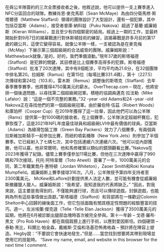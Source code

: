 在與公羊隊簽約的三次全票接收者之後，他敘述說，他可以提供一支上賽季進入NFC分區回合的球隊。教練肖恩·麥克馬耶（Sean McMaye）為由四分衛馬修·斯塔爾德（Matthew Staffard）領導的團隊設計了大型設計，還有一個犯罪，其中包括亞當斯（Adams），接受者普庫·納科娃（Puku Nakova）超過了基蘭·威廉姆斯（Kieran Williams），並且至少有四個緊密的結局。經過上一期的工作，並最終開始針對9月7日的揭幕戰進行對休斯頓技術的練習，該揭幕戰是許多月前的第17歲的親公共，這使它變得容易。就像公羊隊一樣，一支被認為是在麥克梅（McMay）下展示第三個超級碗的合法威脅的團隊。威廉姆斯說：“ Matthewback就像，’是的，好的，我們準備滾動。”現年37歲的斯塔福德（Stafford）是犯罪的關鍵，其目標是比上個賽季高得多的犯罪。斯塔福德（Stafford）批准了20次達陣，其中有8個乾涉，平均平均為21.6分，在32個團隊中排名第20。拉姆斯（Ramus）在第15位（每場比賽331.4碼），第十（227.5）次傳球和第24位（103.8）。雷木斯（Remus）調整後的斯塔克（Staffard）去年春季賽季賽季，他將獲得4750萬美元的薪水。 OverThecap.com – 現在，他將安排一個後退問題，以尋找第二個超級碗冠軍。積極的協調員邁克·拉法勒（Mike Lafalor）說：“這是一個不完整的業務。”32 -year -old Adams和24 -year -old Nakova正在尋找他們的第一個超級碗冠軍。由於羅伯特·伍茲（Robert Woods）和庫珀杯（Cooper Cup）在2019年獲得了這一壯舉，因此他們可以為公羊隊（Rams）提供第一對1000碼的接收者。在上個賽季，公羊隊決定超越杯賽后，犯罪恢復了，這是2021年NFL年度最佳球員和超級碗LVI中最有價值的球員。亞當斯（Adams）為綠灣包裝工隊（Green Bay Packers）效力了八個賽季，有兩個與拉斯維加斯騎手一起參加比賽，而紐約噴氣機隊（New York Jets）則參加了半個賽季。它已經射入了七碼七次，其中包括連續六次連續六次。“他可以從內部獲勝，他可以贏，他非常聰明，他和馬修確實以類似的鏡頭觀看比賽。”Nakova在2023年獲得了紀錄。儘管上賽季僅參加11場比賽，但他在三次達陣中贏得了990碼和79次接球。托托·阿特韋爾（Toto Atwell）簽署了一年，1000萬美元的合同，第二年職業喬丹·惠特頓（Jordan Whiteton），Zaoer Smith和Roki Konata Mumpfield。威廉姆斯上賽季接球316次。八月，公羊隊授予第四年支持者至2300萬美元。 McKew和Laflore計劃提供黑人法定人數，並可能有機會從威廉姆斯撤離獵人獵人。威廉姆斯說：“我希望，我知道我的代表將缺乏。” “因此，對我來說，這主要是我得到的，不僅能夠運行球，而且可以傳球遊戲，封鎖遊戲，也能夠為所有這些事情做出貢獻。”斯塔福德（Stafford）和背部將在一條歡迎Colomin Shelton中心回歸的線後面工作，但它包括面臨有關其穩定性問題的經驗豐富的技巧。週一，左派埃蘭·傑克遜（Telle -Telle Elan Jackson）獲得了3500萬美元的延期，他將在6月被診斷出腿部血塊時首次被完全參與。第十一年齡 – 戈德·羅布·黑文（Pro Rob Haven）都在兩個肩膀上進行手術，以應對愛因斯坦。四個硬頭 – 泰勒·黑比，科爾比·帕金森，戴維斯·艾倫和洛基恐怖弗格森 – 預計將在陣容上塑造。Hegby說：“不要說它會快速地發生，”但是……當您找到想要將其帶到現場並使用它的技能時。 “Save my name, email, and website in this browser for the next time I comment.